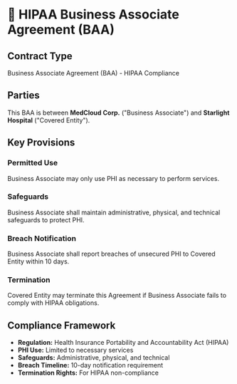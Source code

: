 # 🏥 HIPAA Business Associate Agreement (BAA)

## Contract Type
Business Associate Agreement (BAA) - HIPAA Compliance

## Parties
This BAA is between **MedCloud Corp.** ("Business Associate") and **Starlight Hospital** ("Covered Entity").

## Key Provisions

### Permitted Use
Business Associate may only use PHI as necessary to perform services.

### Safeguards
Business Associate shall maintain administrative, physical, and technical safeguards to protect PHI.

### Breach Notification
Business Associate shall report breaches of unsecured PHI to Covered Entity within 10 days.

### Termination
Covered Entity may terminate this Agreement if Business Associate fails to comply with HIPAA obligations.

## Compliance Framework
- **Regulation:** Health Insurance Portability and Accountability Act (HIPAA)
- **PHI Use:** Limited to necessary services
- **Safeguards:** Administrative, physical, and technical
- **Breach Timeline:** 10-day notification requirement
- **Termination Rights:** For HIPAA non-compliance

